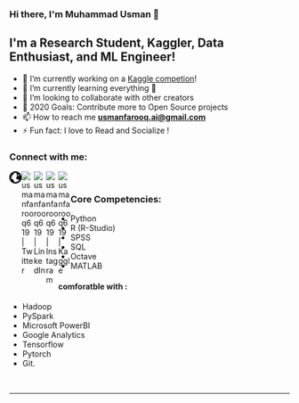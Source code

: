 ### Hi there, I'm Muhammad Usman  👋

## I'm a Research Student, Kaggler, Data Enthusiast, and ML Engineer!
- 🔭 I’m currently working on a [Kaggle competion][link]!
- 🌱 I’m currently learning everything 🤣
- 👯 I’m looking to collaborate with other creators
- 🥅 2020 Goals: Contribute more to Open Source projects
- 📫 How to reach me **usmanfarooq.ai@gmail.com**
- ⚡ Fun fact: I love to Read and Socialize !

### Connect with me:

[<img align="left" alt="usmanfarooq619.com" width="22px" src="https://raw.githubusercontent.com/iconic/open-iconic/master/svg/globe.svg" />][website]
[<img align="left" alt="usmanfarooq619 | Twitter" width="22px" src="https://cdn.jsdelivr.net/npm/simple-icons@v3/icons/twitter.svg" />][twitter]
[<img align="left" alt="usmanfarooq619 | LinkedIn" width="22px" src="https://cdn.jsdelivr.net/npm/simple-icons@v3/icons/linkedin.svg" />][linkedin]
[<img align="left" alt="usmanfarooq619 | Instagram" width="22px" src="https://cdn.jsdelivr.net/npm/simple-icons@v3/icons/instagram.svg" />][instagram]
[<img align="left" alt="usmanfarooq619 | Kaggle" width="22px" src="https://cdn.jsdelivr.net/npm/simple-icons@3.0.1/icons/kaggle.svg" />][kaggle]

<br />

### Core Competencies:

- Python 
- R (R-Studio)
- SPSS
- SQL
- Octave
- MATLAB
  #### comforatble with :
- Hadoop
- PySpark
- Microsoft PowerBI
- Google Analytics
- Tensorflow
- Pytorch
- Git.

<br />

---

[link]: https://www.kaggle.com/c/birdsong-recognition
[website]: https://mohammadusmanfarooq.wordpress.com
[twitter]: https://twitter.com/paulians619
[instagram]: https://www.instagram.com/paulians619/?hl=en
[linkedin]: https://www.linkedin.com/in/usmanfarooq619/
[kaggle]: https://kaggle.com/muhammadusmanfarooq 
